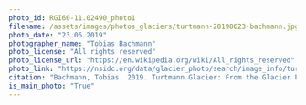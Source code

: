 ```yaml
---
photo_id: RGI60-11.02490_photo1
filename: /assets/images/photos_glaciers/turtmann-20190623-bachmann.jpg
photo_date: "23.06.2019"
photographer_name: "Tobias Bachmann"
photo_license: "All rights reserved"
photo_license_url: "https://en.wikipedia.org/wiki/All_rights_reserved"
photo_link: "https://nsidc.org/data/glacier_photo/search/image_info/turtmann-20190623-bachmann?order=true"
citation: "Bachmann, Tobias. 2019. Turtmann Glacier: From the Glacier Photograph Collection. Boulder, Colorado USA: National Snow and Ice Data Center. Digital media."
is_main_photo: "True"
---
```

